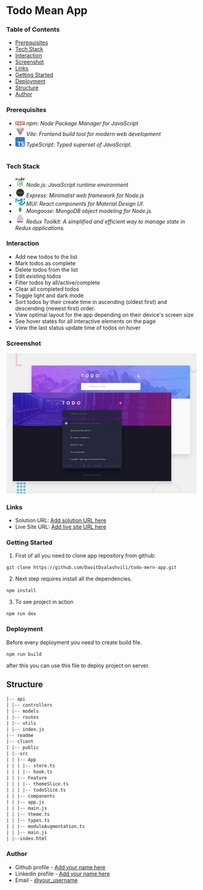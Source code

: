 # Todo Mean App

### Table of Contents

- [Prerequisites](#Prerequisites)
- [Tech Stack](#Tech-Stack)
- [Interaction](#Interaction)
- [Screenshot](#Screenshot)
- [Links](#Links)
- [Getting Started](#Getting-Started)
- [Deployment](#Deployment)
- [Structure](#Structure)
- [Author](#Author)

### Prerequisites

- <img src="client/public/readme/npm.png" width="25" style="top: 8px" /> _npm: Node Package Manager for JavaScript_
- <img src="client/public/readme/vite.jpg" width="25" style="top: 8px" /> _Vite: Frontend build tool for modern web development_
- <img src="client/public/readme/ts.png" width="25" style="top: 8px" /> _TypeScript: Typed superset of JavaScript._

#

### Tech Stack

- <img src="client/public/readme/nodejs.png" width="25" style="top: 8px" /> _Node.js: JavaScript runtime environment_
- <img src="client/public/readme/expressjs.png" width="25" style="top: 8px" /> _Express: Minimalist web framework for Node.js_
- <img src="client/public/readme/MUI.png" width="25" style="top: 8px" /> _MUI: React components for Material Design UI._
- <img src="client/public/readme/mongoose.png" width="25" style="top: 8px" /> _Mongoose: MongoDB object modeling for Node.js._
- <img src="client/public/readme/reduxToolkit.png" width="25" style="top: 8px" /> _Redux Toolkit: A simplified and efficient way to manage state in Redux applications._

### Interaction

- Add new todos to the list
- Mark todos as complete
- Delete todos from the list
- Edit existing todos
- Filter todos by all/active/complete
- Clear all completed todos
- Toggle light and dark mode
- Sort todos by their create time in ascending (oldest first) and descending (newest first) order.
- View optimal layout for the app depending on their device's screen size
- See hover states for all interactive elements on the page
- View the last status update time of todos on hover

### Screenshot

![](./client/public/desktop-preview.jpg)

### Links

- Solution URL: [Add solution URL here](https://github.com/DavitDvalashvili/todo-mern-app)
- Live Site URL: [Add live site URL here](https://todo-mern-app-client.vercel.app)

### Getting Started

1. First of all you need to clone app repository from github:

```
git clone https://github.com/DavitDvalashvili/todo-mern-app.git
```

2. Next step requires install all the dependencies.

```
npm install
```

3. To see project in action

```
npm run dev
```

### Deployment

Before every deployment you need to create build file.

```
npm run build
```

after this you can use this file to deploy project on server.

## Structure

```
|-- api
| |-- controllers
| |-- models
| |-- routes
| |-- utils
| |-- index.js
|-- readme
|-- client
| |-- public
| |--src
| | |-- App
| | | |-- store.ts
| | | |-- hook.ts
| | |-- Feature
| | | |-- themeSlice.ts
| | | |-- todoSlice.ts
| | |-- components
| | |-- app.js
| | |-- main.js
| | |-- theme.ts
| | |-- types.ts
| | |-- moduleAugmentation.ts
| | |-- main.js
| |--index.html

```

### Author

- Github profile - [Add your name here](https://github.com/DavitDvalashvili)
- Linkedin profile - [Add your name here](https://www.linkedin.com/in/davit-dvalashvili-0421b6253)
- Email - [@your_username](davitdvalashvili1996@gmail.com)
